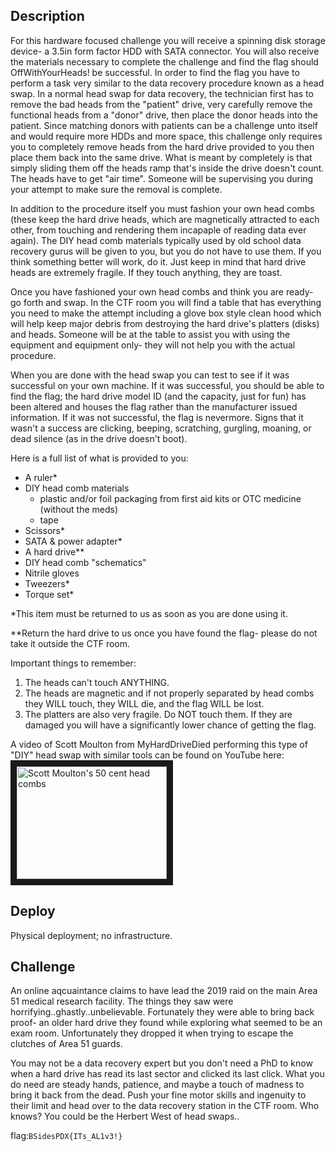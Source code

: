 ## Description

  For this hardware focused challenge you will receive a spinning disk storage device- a 3.5in form factor HDD with SATA connector.  You will also receive the materials necessary to complete the challenge and find the flag should OffWithYourHeads! be successful.
In order to find the flag you have to perform a task very similar to the data recovery procedure known as a head swap.  In a normal
head swap for data recovery, the technician first has to remove the bad heads from the "patient" drive, very carefully remove the 
functional heads from a "donor" drive, then place the donor heads into the patient.  Since matching donors with patients can be a 
challenge unto itself and would require more HDDs and more space, this challenge only requires you to completely remove heads from 
the hard drive provided to you then place them back into the same drive.  What is meant by completely is that simply sliding them 
off the heads ramp that's inside the drive doesn't count.  The heads have to get "air time".  Someone will be supervising you 
during your attempt to make sure the removal is complete.

  In addition to the procedure itself you must fashion your own head combs (these keep the hard drive heads, which are magnetically 
attracted to each other, from touching and rendering them incapaple of reading data ever again).  The DIY head comb materials 
typically used by old school data recovery gurus will be given to you, but you do not have to use them.  If you think something 
better will work, do it.  Just keep in mind that hard drive heads are extremely fragile.  If they touch anything, they are toast.

  Once you have fashioned your own head combs and think you are ready- go forth and swap.  In the CTF room you will find a table 
that has everything you need to make the attempt including a glove box style clean hood which will help keep major debris from 
destroying the hard drive's platters (disks) and heads.  Someone will be at the table to assist you with using the equipment and 
equipment only- they will not help you with the actual procedure.

  When you are done with the head swap you can test to see if it was successful on your own machine.  If it was successful, you 
should be able to find the flag; the hard drive model ID (and the capacity, just for fun) has been altered and houses the flag rather than the manufacturer issued information.  If it was not successful, the flag is nevermore.  Signs that it wasn't a success are clicking, 
beeping, scratching, gurgling, moaning, or dead silence (as in the drive doesn't boot).

Here is a full list of what is provided to you:
*  A ruler*
*  DIY head comb materials
   *  plastic and/or foil packaging from first aid kits or OTC medicine (without the meds)
   *  tape
*  Scissors*
*  SATA & power adapter*
*  A hard drive**
*  DIY head comb "schematics"
*  Nitrile gloves
*  Tweezers*
*  Torque set* 

*This item must be returned to us as soon as you are done using it.

**Return the hard drive to us once you have found the flag- please do not take it outside the CTF room. 

Important things to remember:
1.  The heads can't touch ANYTHING.
2.  The heads are magnetic and if not properly separated by head combs they WILL touch, they WILL die, and the flag WILL be lost.
3.  The platters are also very fragile.  Do NOT touch them.  If they are damaged you will have a significantly lower chance of getting the flag.

A video of Scott Moulton from MyHardDriveDied performing this type of "DIY" head swap with similar tools can be found on YouTube here:
<a href="http://www.youtube.com/watch?feature=player_embedded&v=uIPZtJyrVPw
" target="_blank"><img src="http://img.youtube.com/vi/uIPZtJyrVPw.jpg" 
alt="Scott Moulton's 50 cent head combs" width="240" height="180" border="10" /></a>


## Deploy

Physical deployment; no infrastructure.

## Challenge

An online aqcuaintance claims to have lead the 2019 raid on the main Area 51 medical research facility.   The things they saw were horrifying..ghastly..unbelievable.  Fortunately they were able to bring back proof- an older hard drive they found while exploring what seemed to be an exam room.  Unfortunately they dropped it when trying to escape the clutches of Area 51 guards.  

You may not be a data recovery expert but you don't need a PhD to know when a hard drive has read its last sector and clicked its last click. 
What you do need are steady hands, patience, and maybe a touch of madness to bring it back from the dead.  Push your fine motor skills and ingenuity to their limit and head over to the data recovery station in the CTF room.  Who knows?  You could be the Herbert West of head swaps..

flag:```BSidesPDX{ITs_AL1v3!}```
